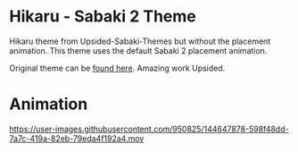 # Hikaru - Sabaki 2 Theme

Hikaru theme from Upsided-Sabaki-Themes but without the placement animation. This theme uses the default Sabaki 2 placement animation.

Original theme can be [found here](https://github.com/upsided/Upsided-Sabaki-Themes). Amazing work Upsided.

# Animation

https://user-images.githubusercontent.com/950825/144647878-598f48dd-7a7c-419a-82eb-79eda4f192a4.mov

